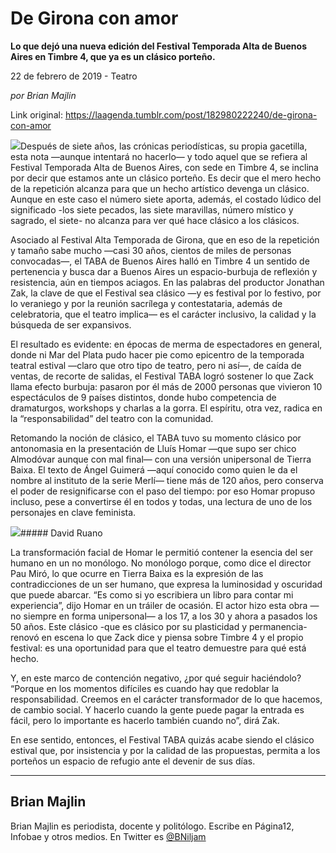 # De Girona con amor

**Lo que dejó una nueva edición del Festival Temporada Alta de Buenos Aires en Timbre 4, que ya es un clásico porteño.**

22 de febrero de 2019 - Teatro

_por Brian Majlin_

Link original: https://laagenda.tumblr.com/post/182980222240/de-girona-con-amor

![](https://64.media.tumblr.com/6f911b3778f03369b9ed1b035dad2daa/7ff5c9f8ef8690c7-6d/s500x750/9b03048ae9e1eb6eadb8313c634255eb2b7719b7.jpg)Después de siete años, las crónicas periodísticas, su propia gacetilla, esta nota —aunque intentará no hacerlo— y todo aquel que se refiera al Festival Temporada Alta de Buenos Aires, con sede en Timbre 4, se inclina por decir que estamos ante un clásico porteño. Es decir que el mero hecho de la repetición alcanza para que un hecho artístico devenga un clásico. Aunque en este caso el número siete aporta, además, el costado lúdico del significado -los siete pecados, las siete maravillas, número místico y sagrado, el siete- no alcanza para ver qué hace clásico a los clásicos. 


Asociado al Festival Alta Temporada de Girona, que en eso de la repetición y tamaño sabe mucho —casi 30 años, cientos de miles de personas convocadas—, el TABA de Buenos Aires halló en Timbre 4 un sentido de pertenencia y busca dar a Buenos Aires un espacio-burbuja de reflexión y resistencia, aún en tiempos aciagos. En las palabras del productor Jonathan Zak, la clave de que el Festival sea clásico —y es festival por lo festivo, por lo veraniego y por la reunión sacrílega y contestataria, además de celebratoria, que el teatro implica— es el carácter inclusivo, la calidad y la búsqueda de ser expansivos. 


El resultado es evidente: en épocas de merma de espectadores en general, donde ni Mar del Plata pudo hacer pie como epicentro de la temporada teatral estival —claro que otro tipo de teatro, pero ni así—, de caída de ventas, de recorte de salidas, el Festival TABA logró sostener lo que Zack llama efecto burbuja: pasaron por él más de 2000 personas que vivieron 10 espectáculos de 9 países distintos, donde hubo competencia de dramaturgos, workshops y charlas a la gorra. El espíritu, otra vez, radica en la “responsabilidad” del teatro con la comunidad. 


Retomando la noción de clásico, el TABA tuvo su momento clásico por antonomasia en la presentación de Lluís Homar —que supo ser chico Almodóvar aunque con mal final— con una versión unipersonal de Tierra Baixa. El texto de Ángel Guimerá —aquí conocido como quien le da el nombre al instituto de la serie Merlí— tiene más de 120 años, pero conserva el poder de resignificarse con el paso del tiempo: por eso Homar propuso incluso, pese a convertirse él en todos y todas, una lectura de uno de los personajes en clave feminista. 


![](https://64.media.tumblr.com/2f1700c76fed2882cc0be586ace49bbd/7ff5c9f8ef8690c7-d5/s500x750/f92e02345b76daab25a119630cc78052e63f8f53.jpg)##### David Ruano

La transformación facial de Homar le permitió contener la esencia del ser humano en un no monólogo. No monólogo porque, como dice el director Pau Miró, lo que ocurre en Tierra Baixa es la expresión de las contradicciones de un ser humano, que expresa la luminosidad y oscuridad que puede abarcar. “Es como si yo escribiera un libro para contar mi experiencia”, dijo Homar en un tráiler de ocasión. El actor hizo esta obra —no siempre en forma unipersonal— a los 17, a los 30 y ahora a pasados los 50 años. Este clásico -que es clásico por su plasticidad y permanencia- renovó en escena lo que Zack dice y piensa sobre Timbre 4 y el propio festival: es una oportunidad para que el teatro demuestre para qué está hecho. 


Y, en este marco de contención negativo, ¿por qué seguir haciéndolo? “Porque en los momentos difíciles es cuando hay que redoblar la responsabilidad. Creemos en el carácter transformador de lo que hacemos, de cambio social. Y hacerlo cuando la gente puede pagar la entrada es fácil, pero lo importante es hacerlo también cuando no”, dirá Zak.


En ese sentido, entonces, el Festival TABA quizás acabe siendo el clásico estival que, por insistencia y por la calidad de las propuestas, permita a los porteños un espacio de refugio ante el devenir de sus días.


  
  




---

Brian Majlin
------------

Brian Majlin es periodista, docente y politólogo. Escribe en Página12, Infobae y otros medios. En Twitter es [@BNiljam](https://twitter.com/BNiljam) 

